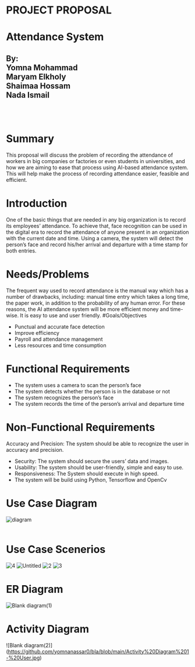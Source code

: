 # PROJECT PROPOSAL
# Attendance System
## By:<br/> Yomna Mohammad<br/> Maryam Elkholy <br/>Shaimaa Hossam <br/>Nada Ismail
<br/><br/>
# Summary
This proposal will discuss the problem of recording the attendance of workers in big companies or factories or even students in universities, and how we are aiming to ease that process using AI-based attendance system. This will help make the process of recording attendance easier, feasible and efficient.
# Introduction
One of the basic things that are needed in any big organization is to record its employees’ attendance. To achieve that, face recognition can be used in the digital era to record the attendance of anyone present in an organization with the current date and time. Using a camera, the system will detect the person’s face and record his/her arrival and departure with a time stamp for both entries.
# Needs/Problems
The frequent way used to record attendance is the manual way which has a number of drawbacks, including: manual time entry which takes a long time, the paper work, in addition to the probability of any human error. For these reasons, the AI attendance system will be more efficient money and time-wise. It is easy to use and user friendly.
#Goals/Objectives
* Punctual and accurate face detection
* Improve efficiency 
* Payroll and attendance management 
* Less resources and time consumption
# Functional Requirements
* The system uses a camera to scan the person’s face
* The system detects whether the person is in the database or not
* The system recognizes the person’s face
* The system records the time of the person’s arrival and departure time
# Non-Functional Requirements
Accuracy and Precision: The system should be able to recognize the user in accuracy and precision.
* Security: The system should secure the users’ data and images.
* Usability: The system should be user-friendly, simple and easy to use.
* Responsiveness: The System should execute in high speed.
* The system will be build using Python, Tensorflow and OpenCv
# Use Case Diagram 
![diagram](https://user-images.githubusercontent.com/40139825/115119786-78826400-9faa-11eb-99ad-78fe0e392cdb.jpeg)
<br><br>
# Use Case Scenerios
![4](https://user-images.githubusercontent.com/40139825/115119831-b2ec0100-9faa-11eb-8017-51d5d10309df.png)
![Untitled](https://user-images.githubusercontent.com/40139825/115119849-c5663a80-9faa-11eb-97c9-5b4a89007f13.png)
![2](https://user-images.githubusercontent.com/40139825/115119889-ef1f6180-9faa-11eb-91f2-424bfdcdaa03.png)
![3](https://user-images.githubusercontent.com/40139825/115119899-f8a8c980-9faa-11eb-8df4-3657cfd323e9.png)

# ER Diagram
![Blank diagram(1)](https://user-images.githubusercontent.com/40139825/115119922-170ec500-9fab-11eb-8213-855aa7393a69.jpeg)
# Activity Diagram
![Blank diagram(2)] (https://github.com/yomnanassar0/bla/blob/main/Activity%20Diagram%201-%20User.jpg)

